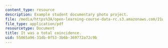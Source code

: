 ```yaml
---
content_type: resource
description: Example student documentary photo project.
file: /media/https%3A/open-learning-course-data-rc.s3.amazonaws.com/21w-749-documentary-photography-and-photojournalism-still-images-of-a-world-in-motion-spring-2016/55065a9631db0f533b6b369772a72c9b_MIT21W_749S16_Elizlowres.pdf
file_type: application/pdf
resourcetype: Document
title: It was a total coincidence.
uid: 55065a96-31db-0f53-3b6b-369772a72c9b
---
```

